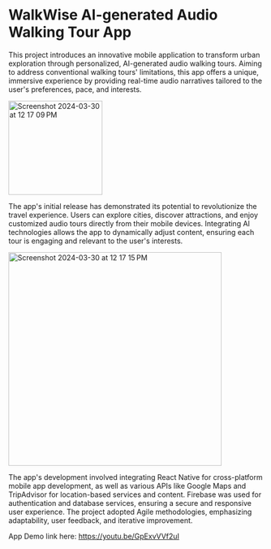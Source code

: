 # WalkWise AI-generated Audio Walking Tour App

This project introduces an innovative mobile application to transform urban exploration through personalized, AI-generated audio walking tours. Aiming to address conventional walking tours' limitations, this app offers a unique, immersive experience by providing real-time audio narratives tailored to the user's preferences, pace, and interests.

<img width="185" alt="Screenshot 2024-03-30 at 12 17 09 PM" src="https://github.com/Dilnazzzz/Walk-Wise-AI-Audio-Walking-Tour-App/assets/76237763/1d5f99b8-4a47-489a-b63e-3e6570a9647c">

The app's initial release has demonstrated its potential to revolutionize the travel experience. Users can explore cities, discover attractions, and enjoy customized audio tours directly from their mobile devices. Integrating AI technologies allows the app to dynamically adjust content, ensuring each tour is engaging and relevant to the user's interests.

<img width="420" alt="Screenshot 2024-03-30 at 12 17 15 PM" src="https://github.com/Dilnazzzz/Walk-Wise-AI-Audio-Walking-Tour-App/assets/76237763/ac2166ce-cd09-48b3-873e-0720e1da2acc">

The app's development involved integrating React Native for cross-platform mobile app development, as well as various APIs like Google Maps and TripAdvisor for location-based services and content. Firebase was used for authentication and database services, ensuring a secure and responsive user experience. The project adopted Agile methodologies, emphasizing adaptability, user feedback, and iterative improvement.


App Demo link here:
https://youtu.be/GpExvVVf2uI

